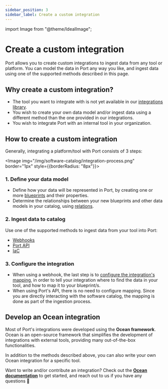 ```yaml
---
sidebar_position: 3
sidebar_label: Create a custom integration
---
```


import Image from "@theme/IdealImage";

# Create a custom integration

Port allows you to create custom integrations to ingest data from any tool or platform. You can model the data in Port any way you like, and ingest data using one of the supported methods described in this page.

## Why create a custom integration?

- The tool you want to integrate with is not yet available in our [integrations library](/build-your-software-catalog/sync-data-to-catalog/#available-plug--play-integrations).
- You wish to create your own data model and/or ingest data using a different method than the one provided in our integrations.
- You wish to integrate Port with an internal tool in your organization.

## How to create a custom integration

Generally, integrating a platform/tool with Port consists of 3 steps:

<Image img="/img/software-catalog/integration-process.png" border="1px" style={{borderRadius: "8px"}}></Image>

### 1. Define your data model

- Define how your data will be represented in Port, by creating one or more [blueprints](/build-your-software-catalog/customize-integrations/configure-data-model/setup-blueprint/) and their properties.
- Determine the relationships between your new blueprints and other data models in your catalog, using [relations](/build-your-software-catalog/customize-integrations/configure-data-model/relate-blueprints/).

### 2. Ingest data to catalog

Use one of the supported methods to ingest data from your tool into Port:
  - [Webhooks](/build-your-software-catalog/custom-integration/webhook/)
  - [Port API](/build-your-software-catalog/custom-integration/api/)
  - [IaC](/build-your-software-catalog/custom-integration/iac/)

### 3. Configure the integration

  - When using a webhook, the last step is to [configure the integration's mapping](/build-your-software-catalog/customize-integrations/configure-mapping), in order to tell your integration where to find the data in your tool, and how to map it to your blueprint/s.
  - When using Port's API, there is no need to configure mapping. Since you are directly interacting with the software catalog, the mapping is done as part of the ingestion process.

## Develop an Ocean integration

Most of Port's integrations were developed using the **Ocean framework**.  
Ocean is an open-source framework that simplifies the development of integrations with external tools, providing many out-of-the-box functionalities.  

In addition to the methods described above, you can also write your own Ocean integration for a specific tool.

Want to write and/or contribute an integration? Check out the [**Ocean documentation**](https://ocean.getport.io) to get started, and reach out to us if you have any questions 🌟